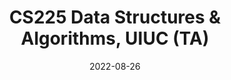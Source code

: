 ---
layout: teaching
date: 2022-08-26

title: "CS225 Data Structures & Algorithms, UIUC (TA)"
semester: Fall 2022
link: https://courses.grainger.illinois.edu/cs225/fa2022/staff/
---